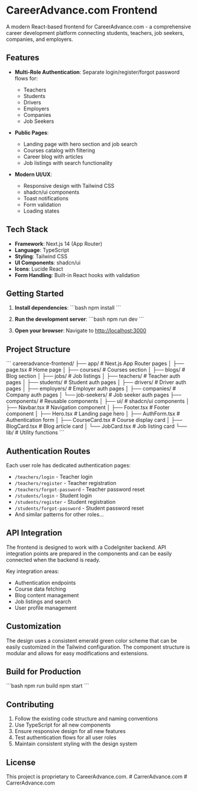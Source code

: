 # CareerAdvance.com Frontend

A modern React-based frontend for CareerAdvance.com - a comprehensive career development platform connecting students, teachers, job seekers, companies, and employers.

## Features

- **Multi-Role Authentication**: Separate login/register/forgot password flows for:
  - Teachers
  - Students  
  - Drivers
  - Employers
  - Companies
  - Job Seekers

- **Public Pages**:
  - Landing page with hero section and job search
  - Courses catalog with filtering
  - Career blog with articles
  - Job listings with search functionality

- **Modern UI/UX**:
  - Responsive design with Tailwind CSS
  - shadcn/ui components
  - Toast notifications
  - Form validation
  - Loading states

## Tech Stack

- **Framework**: Next.js 14 (App Router)
- **Language**: TypeScript
- **Styling**: Tailwind CSS
- **UI Components**: shadcn/ui
- **Icons**: Lucide React
- **Form Handling**: Built-in React hooks with validation

## Getting Started

1. **Install dependencies**:
   \`\`\`bash
   npm install
   \`\`\`

2. **Run the development server**:
   \`\`\`bash
   npm run dev
   \`\`\`

3. **Open your browser**:
   Navigate to [http://localhost:3000](http://localhost:3000)

## Project Structure

\`\`\`
careeradvance-frontend/
├── app/                    # Next.js App Router pages
│   ├── page.tsx           # Home page
│   ├── courses/           # Courses section
│   ├── blogs/             # Blog section
│   ├── jobs/              # Job listings
│   ├── teachers/          # Teacher auth pages
│   ├── students/          # Student auth pages
│   ├── drivers/           # Driver auth pages
│   ├── employers/         # Employer auth pages
│   ├── companies/         # Company auth pages
│   └── job-seekers/       # Job seeker auth pages
├── components/            # Reusable components
│   ├── ui/               # shadcn/ui components
│   ├── Navbar.tsx        # Navigation component
│   ├── Footer.tsx        # Footer component
│   ├── Hero.tsx          # Landing page hero
│   ├── AuthForm.tsx      # Authentication form
│   ├── CourseCard.tsx    # Course display card
│   ├── BlogCard.tsx      # Blog article card
│   └── JobCard.tsx       # Job listing card
└── lib/                  # Utility functions
\`\`\`

## Authentication Routes

Each user role has dedicated authentication pages:

- `/teachers/login` - Teacher login
- `/teachers/register` - Teacher registration  
- `/teachers/forgot-password` - Teacher password reset
- `/students/login` - Student login
- `/students/register` - Student registration
- `/students/forgot-password` - Student password reset
- And similar patterns for other roles...

## API Integration

The frontend is designed to work with a CodeIgniter backend. API integration points are prepared in the components and can be easily connected when the backend is ready.

Key integration areas:
- Authentication endpoints
- Course data fetching
- Blog content management
- Job listings and search
- User profile management

## Customization

The design uses a consistent emerald green color scheme that can be easily customized in the Tailwind configuration. The component structure is modular and allows for easy modifications and extensions.

## Build for Production

\`\`\`bash
npm run build
npm start
\`\`\`

## Contributing

1. Follow the existing code structure and naming conventions
2. Use TypeScript for all new components
3. Ensure responsive design for all new features
4. Test authentication flows for all user roles
5. Maintain consistent styling with the design system

## License

This project is proprietary to CareerAdvance.com.
#   C a r r e r A d v a n c e . c o m  
 #   C a r r e r A d v a n c e . c o m  
 